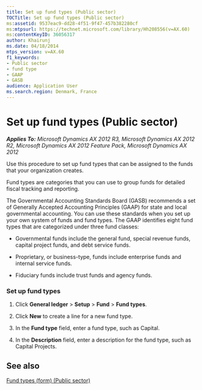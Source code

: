 ```yaml
---
title: Set up fund types (Public sector)
TOCTitle: Set up fund types (Public sector)
ms:assetid: 9537eac9-dd28-4f51-9f47-457b382280cf
ms:mtpsurl: https://technet.microsoft.com/library/Hh208556(v=AX.60)
ms:contentKeyID: 36056317
author: Khairunj
ms.date: 04/18/2014
mtps_version: v=AX.60
f1_keywords:
- Public sector
- fund type
- GAAP
- GASB
audience: Application User
ms.search.region: Denmark, France
---
```


# Set up fund types (Public sector) 


_**Applies To:** Microsoft Dynamics AX 2012 R3, Microsoft Dynamics AX 2012 R2, Microsoft Dynamics AX 2012 Feature Pack, Microsoft Dynamics AX 2012_

Use this procedure to set up fund types that can be assigned to the funds that your organization creates.

Fund types are categories that you can use to group funds for detailed fiscal tracking and reporting.

The Governmental Accounting Standards Board (GASB) recommends a set of Generally Accepted Accounting Principles (GAAP) for state and local governmental accounting. You can use these standards when you set up your own system of funds and fund types. The GAAP identifies eight fund types that are categorized under three fund classes:

  - Governmental funds include the general fund, special revenue funds, capital project funds, and debt service funds.

  - Proprietary, or business-type, funds include enterprise funds and internal service funds.

  - Fiduciary funds include trust funds and agency funds.

### Set up fund types

1.  Click **General ledger** \> **Setup** \> **Fund** \> **Fund types**.

2.  Click **New** to create a line for a new fund type.

3.  In the **Fund type** field, enter a fund type, such as Capital.

4.  In the **Description** field, enter a description for the fund type, such as Capital Projects.

## See also

[Fund types (form) (Public sector)](https://technet.microsoft.com/library/hh208583\(v=ax.60\))

  


